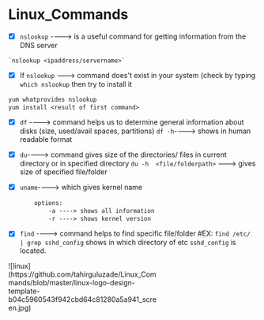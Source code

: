 # Linux_Commands
- [x] `nslookup` ----> is a useful command for getting information from the DNS server
```
`nslookup <ipaddress/servername>`
```
- [x] If `nslookup` ---> command does't exist in your system (check by typing `which nslookup` then try to install it
```
yum whatprovides nslookup
yum install <result of first command>
```
- [x] `df` ----> command helps us to determine general information about disks (size, used/avail spaces, partitions)
`df -h`----> shows in human readable format

- [x] `du`----> command gives size of the directories/ files in current directory or in specified directory
`du -h  <file/folderpath>` ---> gives size of specified file/folder

- [x] `uname`----> which gives kernel name
    ```
        options:
            -a ----> shows all information
            -r ----> shows kernel version
    ```
- [x]  `find` ----> command helps to find specific file/folder 
         #EX: `find /etc/ | grep sshd_config` shows in which directory of etc `sshd_config` is located.

<div style="width: 60%; height: 60%">
![linux](https://github.com/tahirguluzade/Linux_Commands/blob/master/linux-logo-design-template-b04c5960543f942cbd64c81280a5a941_screen.jpg)  
</div>
